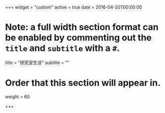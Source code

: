 +++
widget = "custom"
active = true
date = 2016-04-20T00:00:00

# Note: a full width section format can be enabled by commenting out the `title` and `subtitle` with a `#`.
title = "研究室生活"
subtitle = ""

# Order that this section will appear in.
weight = 60

+++
